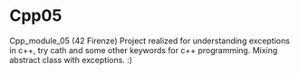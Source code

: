 # Cpp05
Cpp_module_05 (42 Firenze)
Project realized for understanding exceptions in c++, try cath and some other keywords for c++ programming.
Mixing abstract class with exceptions. :)
